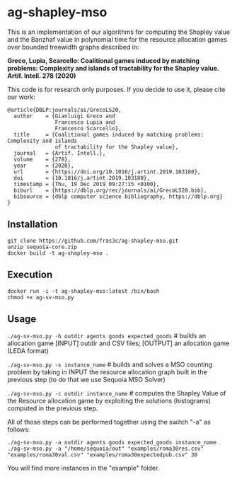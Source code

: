 # ag-shapley-mso
This is an implementation of our algorithms for computing the Shapley value and the Banzhaf value in polynomial time for the resource allocation games over bounded treewidth graphs described in:

**Greco, Lupia, Scarcello: Coalitional games induced by matching problems: Complexity and islands of tractability for the Shapley value. Artif. Intell. 278 (2020)**

This code is for research only purposes. If you decide to use it, please cite our work:
```
@article{DBLP:journals/ai/GrecoLS20,
  author    = {Gianluigi Greco and
               Francesco Lupia and
               Francesco Scarcello},
  title     = {Coalitional games induced by matching problems: Complexity and islands
               of tractability for the Shapley value},
  journal   = {Artif. Intell.},
  volume    = {278},
  year      = {2020},
  url       = {https://doi.org/10.1016/j.artint.2019.103180},
  doi       = {10.1016/j.artint.2019.103180},
  timestamp = {Thu, 19 Dec 2019 09:27:15 +0100},
  biburl    = {https://dblp.org/rec/journals/ai/GrecoLS20.bib},
  bibsource = {dblp computer science bibliography, https://dblp.org}
}
```
## Installation
```
git clone https://github.com/fras3c/ag-shapley-mso.git
unzip sequoia-core.zip
docker build -t ag-shapley-mso .
```
## Execution
```
docker run -i -t ag-shapley-mso:latest /bin/bash
chmod +x ag-sv-mso.py
```
## Usage
```./ag-sv-mso.py -b outdir agents goods expected_goods``` # builds an allocation game [INPUT] outdir and CSV files; [OUTPUT] an allocation game (LEDA format)

```./ag-sv-mso.py -s instance_name``` # builds and solves a MSO counting problem by taking in INPUT the resource allocation graph built in the previous step (to do that we use Sequoia MSO Solver)

```./ag-sv-mso.py -c outdir instance_name``` # computes the Shapley Value of the Resource allocation game by exploiting the solutions (histograms) computed in the previous step.

All of those steps can be performed together using the switch "-a" as follows:

```
./ag-sv-mso.py -a outdir agents goods expected_goods instance_name
./ag-sv-mso.py -a "/home/sequoia/out" "examples/roma30res.csv" "examples/roma30val.csv" "examples/roma30expectedpub.csv" 30
```
You will find more instances in the "example" folder.
